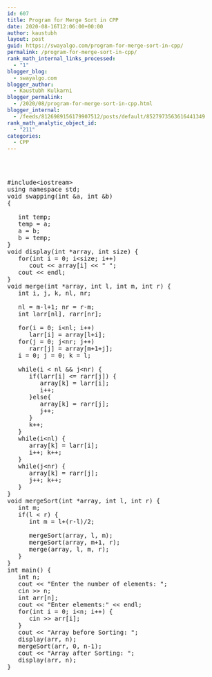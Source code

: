 ```yaml
---
id: 607
title: Program for Merge Sort in CPP
date: 2020-08-16T12:06:00+00:00
author: kaustubh
layout: post
guid: https://swayalgo.com/program-for-merge-sort-in-cpp/
permalink: /program-for-merge-sort-in-cpp/
rank_math_internal_links_processed:
  - "1"
blogger_blog:
  - swayalgo.com
blogger_author:
  - Kaustubh Kulkarni
blogger_permalink:
  - /2020/08/program-for-merge-sort-in-cpp.html
blogger_internal:
  - /feeds/8126989156179907512/posts/default/8527973563616441349
rank_math_analytic_object_id:
  - "211"
categories:
  - CPP
---
```

<pre><br /><br /><br />#include&lt;iostream><br />using namespace std;<br />void swapping(int &a, int &b) <br />{ <br /><br />   int temp;<br />   temp = a;<br />   a = b;<br />   b = temp;<br />}<br />void display(int *array, int size) {<br />   for(int i = 0; i&lt;size; i++)<br />      cout &lt;&lt array[i] &lt;&lt; " ";<br />   cout &lt;&lt; endl;<br />}<br />void merge(int *array, int l, int m, int r) {<br />   int i, j, k, nl, nr;<br />  <br />   nl = m-l+1; nr = r-m;<br />   int larr[nl], rarr[nr];<br /> <br />   for(i = 0; i&lt;nl; i++)<br />      larr[i] = array[l+i];<br />   for(j = 0; j&lt;nr; j++)<br />      rarr[j] = array[m+1+j];<br />   i = 0; j = 0; k = l;<br />   <br />   while(i &lt; nl && j&lt;nr) {<br />      if(larr[i] &lt;= rarr[j]) {<br />         array[k] = larr[i];<br />         i++;<br />      }else{<br />         array[k] = rarr[j];<br />         j++;<br />      }<br />      k++;<br />   }<br />   while(i&lt;nl) {      <br />      array[k] = larr[i];<br />      i++; k++;<br />   }<br />   while(j&lt;nr) {     <br />      array[k] = rarr[j];<br />      j++; k++;<br />   }<br />}<br />void mergeSort(int *array, int l, int r) {<br />   int m;<br />   if(l &lt; r) {<br />      int m = l+(r-l)/2;<br />    <br />      mergeSort(array, l, m);<br />      mergeSort(array, m+1, r);<br />      merge(array, l, m, r);<br />   }<br />}<br />int main() {<br />   int n;<br />   cout &lt;&lt; "Enter the number of elements: ";<br />   cin >> n;<br />   int arr[n];     <br />   cout &lt;&lt; "Enter elements:" &lt;&lt; endl;<br />   for(int i = 0; i&lt;n; i++) {<br />      cin >> arr[i];<br />   }<br />   cout &lt;&lt; "Array before Sorting: ";<br />   display(arr, n);<br />   mergeSort(arr, 0, n-1);    <br />   cout &lt;&lt; "Array after Sorting: ";<br />   display(arr, n);<br />}<br /><br /><br /></pre>